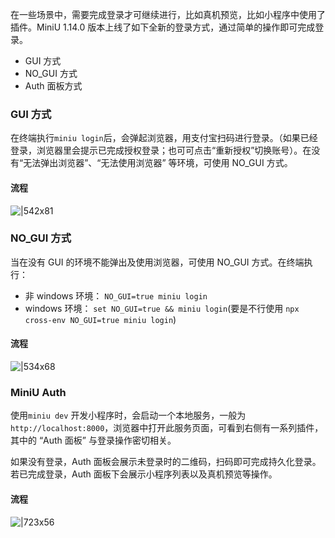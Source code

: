 在一些场景中，需要完成登录才可继续进行，比如真机预览，比如小程序中使用了插件。MiniU 1.14.0 版本上线了如下全新的登录方式，通过简单的操作即可完成登录。

- GUI 方式
- NO_GUI 方式
- Auth 面板方式

### GUI 方式

在终端执行`miniu login`后，会弹起浏览器，用支付宝扫码进行登录。（如果已经登录，浏览器里会提示已完成授权登录；也可可点击“重新授权”切换账号）。在没有“无法弹出浏览器”、“无法使用浏览器” 等环境，可使用 NO_GUI 方式。

#### 流程

![|542x81](https://cdn.nlark.com/yuque/0/2021/png/179989/1620631673065-729daa21-91d5-4717-b703-23b848489c6e.png#align=left&display=inline&height=81&margin=%5Bobject%20Object%5D&name=image.png&originHeight=162&originWidth=1084&size=47241&status=done&style=none&width=542)

### NO_GUI 方式

当在没有 GUI 的环境不能弹出及使用浏览器，可使用 NO_GUI 方式。在终端执行：

- 非 windows 环境： `NO_GUI=true miniu login`
- windows 环境： `set NO_GUI=true && miniu login`(要是不行使用 `npx cross-env NO_GUI=true miniu login`)

#### 流程

![|534x68](https://cdn.nlark.com/yuque/0/2021/png/179989/1620631663734-111ba6bc-24fe-4289-be2b-db9fa245a02d.png#align=left&display=inline&height=68&margin=%5Bobject%20Object%5D&name=image.png&originHeight=136&originWidth=1068&size=44903&status=done&style=none&width=534)

### MiniU Auth

使用`miniu dev` 开发小程序时，会启动一个本地服务，一般为`http://localhost:8000`，浏览器中打开此服务页面，可看到右侧有一系列插件，其中的 “Auth 面板” 与登录操作密切相关。

如果没有登录，Auth 面板会展示未登录时的二维码，扫码即可完成持久化登录。若已完成登录，Auth 面板下会展示小程序列表以及真机预览等操作。

#### 流程

![|723x56](https://cdn.nlark.com/yuque/0/2021/png/179989/1620631698440-16c2100b-794e-42cc-b31c-f1b05456f1f3.png#align=left&display=inline&height=69&margin=%5Bobject%20Object%5D&name=image.png&originHeight=138&originWidth=1804&size=68489&status=done&style=none&width=902)
